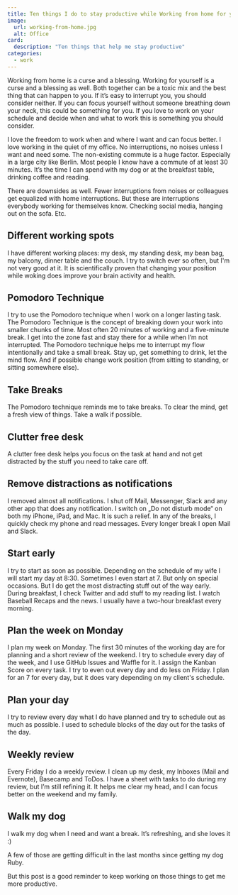 ```yaml
---
title: Ten things I do to stay productive while Working from home for yourself
image:
  url: working-from-home.jpg
  alt: Office
card:
  description: "Ten things that help me stay productive"
categories:
  - work
---
```

Working from home is a curse and a blessing. Working for yourself is a curse and a blessing as well. Both together can be a toxic mix and the best thing that can happen to you.
If it’s easy to interrupt you, you should consider neither. If you can focus yourself without someone breathing down your neck, this could be something for you. If you love to work on your schedule and decide when and what to work this is something you should consider.

I love the freedom to work when and where I want and can focus better. I love working in the quiet of my office. No interruptions, no noises unless I want and need some.
The non-existing commute is a huge factor. Especially in a large city like Berlin. Most people I know have a commute of at least 30 minutes. It’s the time I can spend with my dog or at the breakfast table, drinking coffee and reading.

There are downsides as well. Fewer interruptions from noises or colleagues get equalized with home interruptions. But these are interruptions everybody working for themselves know.
Checking social media, hanging out on the sofa. Etc.

## Different working spots
I have different working places: my desk, my standing desk, my bean bag, my balcony, dinner table and the couch.
I try to switch ever so often, but I'm not very good at it.
It is scientifically proven that changing your position while woking does improve your brain activity and health. 

## Pomodoro Technique
I try to use the Pomodoro technique when I work on a longer lasting task. The Pomodoro Technique is the concept of breaking down your work into smaller chunks of time. Most often 20 minutes of working and a five-minute break. 
I get into the zone fast and stay there for a while when I’m not interrupted. The Pomodoro technique helps me to interrupt my flow intentionally and take a small break. Stay up, get something to drink, let the mind flow. And if possible change work position (from sitting to standing, or sitting somewhere else).

## Take Breaks
The Pomodoro technique reminds me to take breaks. To clear the mind, get a fresh view of things. 
Take a walk if possible.

## Clutter free desk
A clutter free desk helps you focus on the task at hand and not get distracted by the stuff you need to take care off. 

## Remove distractions as notifications
I removed almost all notifications. I shut off Mail, Messenger, Slack and any other app that does any notification. I switch on „Do not disturb mode“ on both my iPhone, iPad, and Mac. It is such a relief. In any of the breaks, I quickly check my phone and read messages. Every longer break I open Mail and Slack.

## Start early
I try to start as soon as possible. Depending on the schedule of my wife I will start my day at 8:30. Sometimes I even start at 7. But only on special occasions. But I do get the most distracting stuff out of the way early. During breakfast, I check Twitter and add stuff to my reading list. I watch Baseball Recaps and the news. I usually have a two-hour breakfast every morning. 

## Plan the week on Monday
I plan my week on Monday. The first 30 minutes of the working day are for planning and a short review of the weekend. 
I try to schedule every day of the week, and I use GitHub Issues and Waffle for it. I assign the Kanban Score on every task. I try to even out every day and do less on Friday. I plan for an 7 for every day, but it does vary depending on my client's schedule. 

## Plan your day
I try to review every day what I do have planned and try to schedule out as much as possible. I used to schedule blocks of the day out for the tasks of the day. 

## Weekly review
Every Friday I do a weekly review. I clean up my desk, my Inboxes (Mail and Evernote), Basecamp and ToDos. I have a sheet with tasks to do during my review, but I’m still refining it. 
It helps me clear my head, and I can focus better on the weekend and my family. 

## Walk my dog
I walk my dog when I need and want a break. It’s refreshing, and she loves it :)

A few of those are getting difficult in the last months since getting my dog Ruby.

But this post is a good reminder to keep working on those things to get me more productive.
